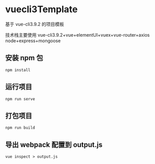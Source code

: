 # vuecli3Template

基于 vue-cli3.9.2 的项目模板<br/>

技术栈主要使用 vue-cli3.9.2+vue+elementUI+vuex+vue-router+axios<br/>
              node+express+mongoose

## 安装 npm 包

```
npm install
```

## 运行项目

```
npm run serve
```

## 打包项目

```
npm run build
```

## 导出 webpack 配置到 output.js

```
vue inspect > output.js
```
